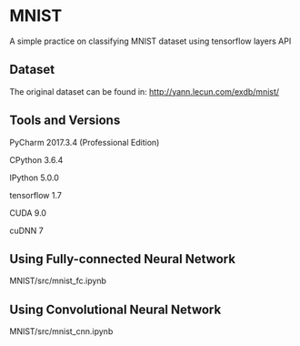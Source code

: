 # MNIST

A simple practice on classifying MNIST dataset using tensorflow layers API

## Dataset
The original dataset can be found in: 
http://yann.lecun.com/exdb/mnist/

## Tools and Versions
PyCharm 2017.3.4 (Professional Edition)

CPython 3.6.4 

IPython 5.0.0

tensorflow 1.7

CUDA 9.0

cuDNN 7

## Using Fully-connected Neural Network

MNIST/src/mnist_fc.ipynb

## Using Convolutional Neural Network

MNIST/src/mnist_cnn.ipynb
